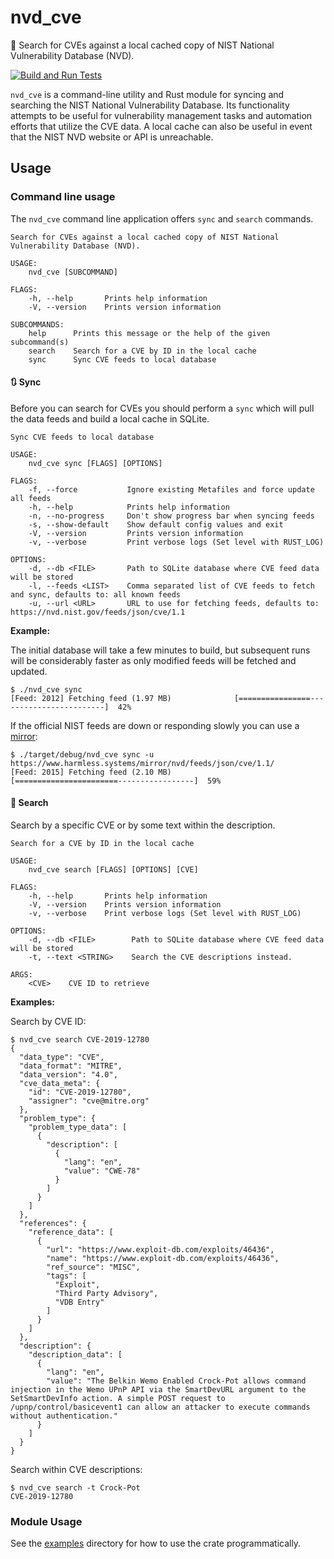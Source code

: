 # nvd_cve
🔎 Search for CVEs against a local cached copy of NIST National Vulnerability Database (NVD).

[![Build and Run Tests](https://github.com/travispaul/nvd_cve/actions/workflows/build_and_test.yml/badge.svg)](https://github.com/travispaul/nvd_cve/actions/workflows/build_and_test.yml)

`nvd_cve` is a command-line utility and Rust module for syncing and searching the NIST National Vulnerability Database.
Its functionality attempts to be useful for vulnerability management tasks and automation efforts that utilize the CVE
data. A local cache can also be useful in event that the NIST NVD website or API is unreachable.

## Usage

### Command line usage

The `nvd_cve` command line application offers `sync` and `search` commands.

```
Search for CVEs against a local cached copy of NIST National Vulnerability Database (NVD).

USAGE:
    nvd_cve [SUBCOMMAND]

FLAGS:
    -h, --help       Prints help information
    -V, --version    Prints version information

SUBCOMMANDS:
    help      Prints this message or the help of the given subcommand(s)
    search    Search for a CVE by ID in the local cache
    sync      Sync CVE feeds to local database
```

#### 🔃 Sync

Before you can search for CVEs you should perform a `sync` which will pull the data feeds and build a local cache in SQLite.

```
Sync CVE feeds to local database

USAGE:
    nvd_cve sync [FLAGS] [OPTIONS]

FLAGS:
    -f, --force           Ignore existing Metafiles and force update all feeds
    -h, --help            Prints help information
    -n, --no-progress     Don't show progress bar when syncing feeds
    -s, --show-default    Show default config values and exit
    -V, --version         Prints version information
    -v, --verbose         Print verbose logs (Set level with RUST_LOG)

OPTIONS:
    -d, --db <FILE>       Path to SQLite database where CVE feed data will be stored
    -l, --feeds <LIST>    Comma separated list of CVE feeds to fetch and sync, defaults to: all known feeds
    -u, --url <URL>       URL to use for fetching feeds, defaults to: https://nvd.nist.gov/feeds/json/cve/1.1
```

**Example:**

The initial database will take a few minutes to build, but subsequent runs
will be considerably faster as only modified feeds will be fetched and updated.

```
$ ./nvd_cve sync
[Feed: 2012] Fetching feed (1.97 MB)              [================------------------------]  42%
```

If the official NIST feeds are down or responding slowly you can use a [mirror](https://www.harmless.systems/mirror/nvd/index.html):

```
$ ./target/debug/nvd_cve sync -u https://www.harmless.systems/mirror/nvd/feeds/json/cve/1.1/    
[Feed: 2015] Fetching feed (2.10 MB)              [=======================-----------------]  59%
```

#### 🔎 Search

Search by a specific CVE or by some text within the description.

```
Search for a CVE by ID in the local cache

USAGE:
    nvd_cve search [FLAGS] [OPTIONS] [CVE]

FLAGS:
    -h, --help       Prints help information
    -V, --version    Prints version information
    -v, --verbose    Print verbose logs (Set level with RUST_LOG)

OPTIONS:
    -d, --db <FILE>        Path to SQLite database where CVE feed data will be stored
    -t, --text <STRING>    Search the CVE descriptions instead.

ARGS:
    <CVE>    CVE ID to retrieve
```

**Examples:**

Search by CVE ID:
```
$ nvd_cve search CVE-2019-12780
{
  "data_type": "CVE",
  "data_format": "MITRE",
  "data_version": "4.0",
  "cve_data_meta": {
    "id": "CVE-2019-12780",
    "assigner": "cve@mitre.org"
  },
  "problem_type": {
    "problem_type_data": [
      {
        "description": [
          {
            "lang": "en",
            "value": "CWE-78"
          }
        ]
      }
    ]
  },
  "references": {
    "reference_data": [
      {
        "url": "https://www.exploit-db.com/exploits/46436",
        "name": "https://www.exploit-db.com/exploits/46436",
        "ref_source": "MISC",
        "tags": [
          "Exploit",
          "Third Party Advisory",
          "VDB Entry"
        ]
      }
    ]
  },
  "description": {
    "description_data": [
      {
        "lang": "en",
        "value": "The Belkin Wemo Enabled Crock-Pot allows command injection in the Wemo UPnP API via the SmartDevURL argument to the SetSmartDevInfo action. A simple POST request to /upnp/control/basicevent1 can allow an attacker to execute commands without authentication."
      }
    ]
  }
}
```

Search within CVE descriptions:

```
$ nvd_cve search -t Crock-Pot
CVE-2019-12780
```

### Module Usage

See the [examples](examples/) directory for how to use the crate programmatically.